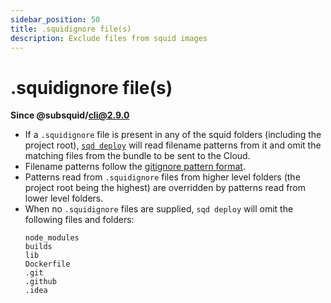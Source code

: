 ```yaml
---
sidebar_position: 50
title: .squidignore file(s)
description: Exclude files from squid images
---
```


# .squidignore file(s)

**Since @subsquid/cli@2.9.0**

* If a `.squidignore` file is present in any of the squid folders (including the project root), [`sqd deploy`](/squid-cli/deploy) will read filename patterns from it and omit the matching files from the bundle to be sent to the Cloud.
* Filename patterns follow the [gitignore pattern format](https://git-scm.com/docs/gitignore#_pattern_format).
* Patterns read from `.squidignore` files from higher level folders (the project root being the highest) are overridden by patterns read from lower level folders.
* When no `.squidignore` files are supplied, `sqd deploy` will omit the following files and folders:
  ```
  node_modules
  builds
  lib
  Dockerfile
  .git
  .github
  .idea
  ```
